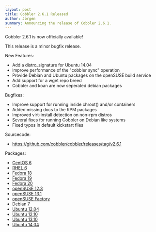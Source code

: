 ```yaml
---
layout: post
title: Cobbler 2.6.1 Released
author: Jörgen
summary: Announcing the release of Cobbler 2.6.1.
---
```

Cobbler 2.6.1 is now officially available!

This release is a minor bugfix release.


New Features:

* Add a distro_signature for Ubuntu 14.04
* Improve performance of the "cobbler sync" operation
* Provide Debian and Ubuntu packages on the openSUSE build service
* Add support for a wget repo breed
* Cobbler and koan are now seperated debian packages


Bugfixes:

* Improve support for running inside chroot() and/or containers
* Added missing docs to the RPM packages
* Improved virt-install detection on non-rpm distros
* Several fixes for running Cobbler on Debian like systems
* Fixed typos in default kickstart files


Sourcecode:

* <a href="https://github.com/cobbler/cobbler/releases/tag/v2.6.1">https://github.com/cobbler/cobbler/releases/tag/v2.6.1</a>


Packages:

* <a href="http://download.opensuse.org/repositories/home:/libertas-ict:/cobbler26/CentOS_CentOS-6/">CentOS 6</a>
* <a href="http://download.opensuse.org/repositories/home:/libertas-ict:/cobbler26/RedHat_RHEL-6/">RHEL 6</a>
* <a href="http://download.opensuse.org/repositories/home:/libertas-ict:/cobbler26/Fedora_18/">Fedora 18</a>
* <a href="http://download.opensuse.org/repositories/home:/libertas-ict:/cobbler26/Fedora_19/">Fedora 19</a>
* <a href="http://download.opensuse.org/repositories/home:/libertas-ict:/cobbler26/Fedora_20/">Fedora 20</a>
* <a href="http://download.opensuse.org/repositories/home:/libertas-ict:/cobbler26/openSUSE_12.3/">openSUSE 12.3</a>
* <a href="http://download.opensuse.org/repositories/home:/libertas-ict:/cobbler26/openSUSE_13.1/">openSUSE 13.1</a>
* <a href="http://download.opensuse.org/repositories/home:/libertas-ict:/cobbler26/openSUSE_Factory/">openSUSE Factory</a>
* <a href="http://download.opensuse.org/repositories/home:/libertas-ict:/cobbler26/Debian_7.0/">Debian 7</a>
* <a href="http://download.opensuse.org/repositories/home:/libertas-ict:/cobbler26/xUbuntu_12.04/">Ubuntu 12.04</a>
* <a href="http://download.opensuse.org/repositories/home:/libertas-ict:/cobbler26/xUbuntu_12.10/">Ubuntu 12.10</a>
* <a href="http://download.opensuse.org/repositories/home:/libertas-ict:/cobbler26/xUbuntu_13.10/">Ubuntu 13.10</a>
* <a href="http://download.opensuse.org/repositories/home:/libertas-ict:/cobbler26/xUbuntu_14.04/">Ubuntu 14.04</a>
